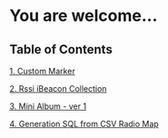# You are welcome...

## Table of Contents

[1. Custom Marker](https://github.com/khanhuynh/Public/blob/master/CustomMarker/README.md)
<br/>

[2. Rssi iBeacon Collection](https://github.com/khanhuynh/Public/blob/master/RssiBeaconCollection/README.md)
<br/>

[3. Mini Album - ver 1](https://github.com/khanhuynh/Public/blob/master/MiniAlbum-ver1/README.md)
<br/>

[4. Generation SQL from CSV Radio Map](https://github.com/khanhuynh/Public/blob/master/GenerationSqlQueryCSV_RadioMap/README.md)
